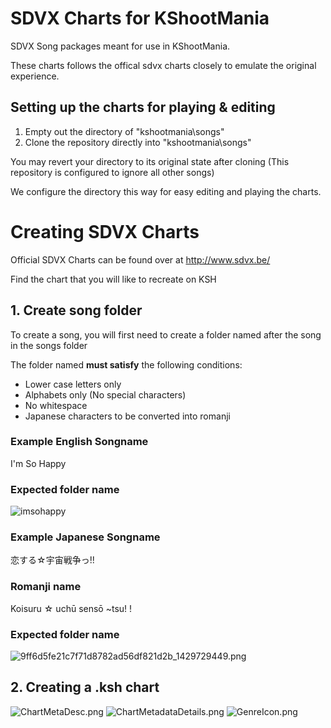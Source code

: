 # SDVX Charts for KShootMania #

SDVX Song packages meant for use in KShootMania. 

These charts follows the offical sdvx charts closely to emulate the original experience.

## Setting up the charts for playing & editing ##
1. Empty out the directory of "kshootmania\songs"
2. Clone the repository directly into "kshootmania\songs"

You may revert your directory to its original state after cloning (This repository is configured to ignore all other songs)

We configure the directory this way for easy editing and playing the charts.

# Creating SDVX Charts #

Official SDVX Charts can be found over at http://www.sdvx.be/

Find the chart that you will like to recreate on KSH
## 1. Create song folder ##
To create a song, you will first need to create a folder named after the song in the songs folder

The folder named **must satisfy** the following conditions:

* Lower case letters only
* Alphabets only (No special characters)
* No whitespace
* Japanese characters to be converted into romanji

### Example English Songname ###
I'm So Happy
### Expected folder name ###
![imsohappy](https://bitbucket.org/repo/5y4rb6/images/1595790915-5aa210b9efc04de56eb571bb5d0a35ee_1429729340.png)
### Example Japanese Songname ###
恋する☆宇宙戦争っ!!
### Romanji name ###
Koisuru ☆ uchū sensō ~tsu! !
### Expected folder name ###
![9ff6d5fe21c7f71d8782ad56df821d2b_1429729449.png](https://bitbucket.org/repo/5y4rb6/images/2016589420-9ff6d5fe21c7f71d8782ad56df821d2b_1429729449.png)
## 2. Creating a .ksh chart ##
![ChartMetaDesc.png](https://bitbucket.org/repo/5y4rb6/images/558140521-ChartMetaDesc.png)
![ChartMetadataDetails.png](https://bitbucket.org/repo/5y4rb6/images/4261009097-ChartMetadataDetails.png)
![GenreIcon.png](https://bitbucket.org/repo/5y4rb6/images/4226803361-GenreIcon.png)